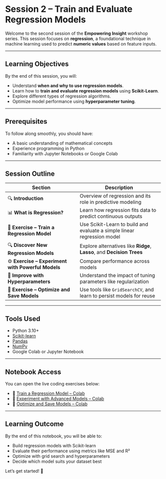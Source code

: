 # Session 2 – Train and Evaluate Regression Models

Welcome to the second session of the **Empowering Insight** workshop series. This session focuses on **regression**, a foundational technique in machine learning used to predict **numeric values** based on feature inputs.

---

## Learning Objectives

By the end of this session, you will:

- Understand **when and why to use regression models**.
- Learn how to **train and evaluate regression models** using **Scikit-Learn**.
- Explore different types of regression algorithms.
- Optimize model performance using **hyperparameter tuning**.

---

## Prerequisites

To follow along smoothly, you should have:

- A basic understanding of mathematical concepts
- Experience programming in Python
- Familiarity with Jupyter Notebooks or Google Colab

---

## Session Outline

| Section | Description |
|---------|-------------|
| 🔍 **Introduction** | Overview of regression and its role in predictive modeling |
| 📊 **What is Regression?** | Learn how regression fits data to predict continuous outputs |
| 🧪 **Exercise – Train a Regression Model** | Use Scikit-Learn to build and evaluate a simple linear regression model |
| 🔍 **Discover New Regression Models** | Explore alternatives like **Ridge**, **Lasso**, and **Decision Trees** |
| ⚙️ **Exercise – Experiment with Powerful Models** | Compare performance across models |
| 🔧 **Improve with Hyperparameters** | Understand the impact of tuning parameters like regularization |
| 💾 **Exercise – Optimize and Save Models** | Use tools like `GridSearchCV`, and learn to persist models for reuse |

---

## Tools Used

- Python 3.10+
- [Scikit-learn](https://scikit-learn.org/)
- [Pandas](https://pandas.pydata.org/)
- [NumPy](https://numpy.org/)
- Google Colab or Jupyter Notebook

---

## Notebook Access

You can open the live coding exercises below:

- 🔗 [Train a Regression Model – Colab](https://colab.research.google.com/drive/YOUR_NOTEBOOK_ID)
- 🔗 [Experiment with Advanced Models – Colab](https://colab.research.google.com/drive/YOUR_NOTEBOOK_ID)
- 🔗 [Optimize and Save Models – Colab](https://colab.research.google.com/drive/YOUR_NOTEBOOK_ID)

---

## Learning Outcome

By the end of this notebook, you will be able to:

- Build regression models with Scikit-learn
- Evaluate their performance using metrics like MSE and R²
- Optimize with grid search and hyperparameters
- Decide which model suits your dataset best

Let’s get started! 🚀
